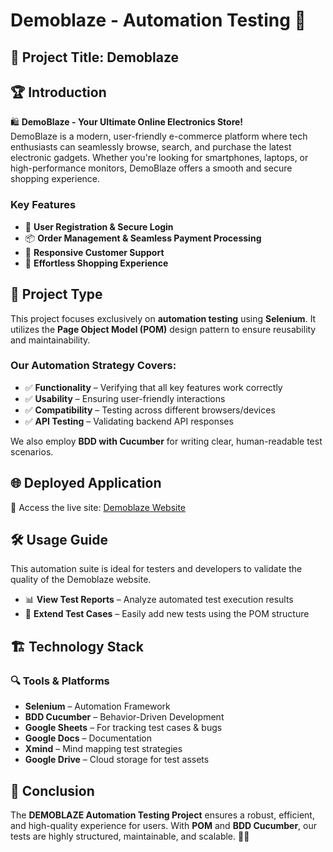 # Demoblaze - Automation Testing 🚀

## 📌 Project Title: Demoblaze

## 🏆 Introduction

🛍️ **DemoBlaze - Your Ultimate Online Electronics Store!**  
DemoBlaze is a modern, user-friendly e-commerce platform where tech enthusiasts can seamlessly browse, search, and purchase the latest electronic gadgets. Whether you're looking for smartphones, laptops, or high-performance monitors, DemoBlaze offers a smooth and secure shopping experience.

### Key Features
- 🔐 **User Registration & Secure Login**
- 📦 **Order Management & Seamless Payment Processing**
- 🤝 **Responsive Customer Support**
- 🛒 **Effortless Shopping Experience**

## 🔬 Project Type

This project focuses exclusively on **automation testing** using **Selenium**. It utilizes the **Page Object Model (POM)** design pattern to ensure reusability and maintainability.

### Our Automation Strategy Covers:
- ✅ **Functionality** – Verifying that all key features work correctly
- ✅ **Usability** – Ensuring user-friendly interactions
- ✅ **Compatibility** – Testing across different browsers/devices
- ✅ **API Testing** – Validating backend API responses

We also employ **BDD with Cucumber** for writing clear, human-readable test scenarios.

## 🌐 Deployed Application

🔗 Access the live site: [Demoblaze Website](https://www.demoblaze.com/)

## 🛠️ Usage Guide

This automation suite is ideal for testers and developers to validate the quality of the Demoblaze website.

- 📊 **View Test Reports** – Analyze automated test execution results
- 🧪 **Extend Test Cases** – Easily add new tests using the POM structure

## 🏗️ Technology Stack

### 🔍 Tools & Platforms
- **Selenium** – Automation Framework  
- **BDD Cucumber** – Behavior-Driven Development  
- **Google Sheets** – For tracking test cases & bugs  
- **Google Docs** – Documentation  
- **Xmind** – Mind mapping test strategies  
- **Google Drive** – Cloud storage for test assets

## 🎯 Conclusion

The **DEMOBLAZE Automation Testing Project** ensures a robust, efficient, and high-quality experience for users. With **POM** and **BDD Cucumber**, our tests are highly structured, maintainable, and scalable. 🚀✅
